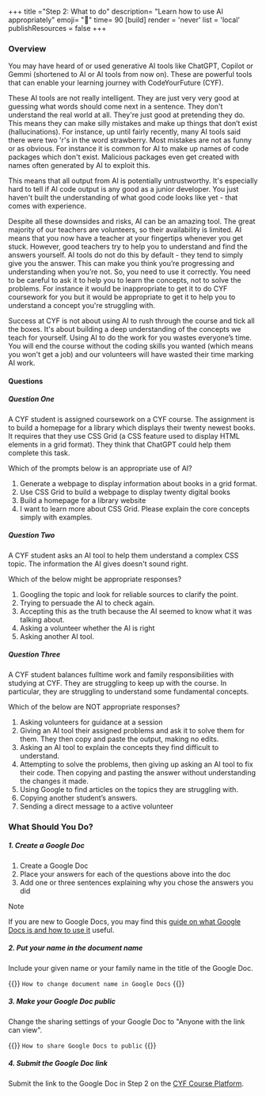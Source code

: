 +++
title ="Step 2: What to do"
description= "Learn how to use AI appropriately"
emoji= "🤖"
time= 90
[build]
  render = 'never'
  list = 'local'
  publishResources = false 
+++


### Overview

You may have heard of or used generative AI tools like ChatGPT, Copilot or Gemmi (shortened to AI or AI tools from now on). These are powerful tools that can enable your learning journey with CodeYourFuture (CYF). 

These AI tools are not really intelligent. They are just very very good at guessing what words should come next in a sentence. They don't understand the real world at all. They're just good at pretending they do. This means they can make silly mistakes and make up things that don’t exist (hallucinations). For instance, up until fairly recently, many AI tools said there were two 'r's in the word strawberry. Most mistakes are not as funny or as obvious. For instance it is common for AI to make up names of code packages which don't exist. Malicious packages even get created with names often generated by AI to exploit this.

This means that all output from AI is potentially untrustworthy. It's especially hard to tell if AI code output is any good as a junior developer. You just haven't built the understanding of what good code looks like yet - that comes with experience.

Despite all these downsides and risks, AI can be an amazing tool. The great majority of our teachers are volunteers, so their availability is limited. AI means that you now have a teacher at your fingertips whenever you get stuck. However, good teachers try to help you to understand and find the answers yourself. AI tools do not do this by default - they tend to simply give you the answer. This can make you think you’re progressing and understanding when you’re not. So, you need to use it correctly. You need to be careful to ask it to help you to learn the concepts, not to solve the problems. For instance it would be inappropriate to get it to do CYF coursework for you but it would be appropriate to get it to help you to understand a concept you're struggling with.

Success at CYF is not about using AI to rush through the course and tick all the boxes. It's about building a deep understanding of the concepts we teach for yourself. Using AI to do the work for you wastes everyone’s time. You will end the course without the coding skills you wanted (which means you won't get a job) and our volunteers will have wasted their time marking AI work.

#### Questions

##### Question One
A CYF student is assigned coursework on a CYF course. The assignment is to build a homepage for a library which displays their twenty newest books. It requires that they use CSS Grid (a CSS feature used to display HTML elements in a grid format). They think that ChatGPT could help them complete this task. 

Which of the prompts below is an appropriate use of AI? 

1. Generate a webpage to display information about books in a grid format.
2. Use CSS Grid to build a webpage to display twenty digital books
3. Build a homepage for a library website 
4. I want to learn more about CSS Grid. Please explain the core concepts simply with examples.

##### Question Two
A CYF student asks an AI tool to help them understand a complex CSS topic. The information the AI gives doesn't sound right. 

Which of the below might be appropriate responses? 

1. Googling the topic and look for reliable sources to clarify the point.
2. Trying to persuade the AI to check again.
3. Accepting this as the truth because the AI seemed to know what it was talking about.
4. Asking a volunteer whether the AI is right
5. Asking another AI tool. 

##### Question Three
A CYF student balances fulltime work and family responsibilities with studying at CYF. They are struggling to keep up with the course. In particular, they are struggling to understand some fundamental concepts. 

Which of the below are NOT appropriate responses? 

1. Asking volunteers for guidance at a session
2. Giving an AI tool their assigned problems and ask it to solve them for them. They then copy and paste the output, making no edits.
3. Asking an AI tool to explain the concepts they find difficult to understand.
4. Attempting to solve the problems, then giving up asking an AI tool to fix their code. Then copying and pasting the answer without understanding the changes it made.
5. Using Google to find articles on the topics they are struggling with. 
6. Copying another student’s answers.
7. Sending a direct message to a active volunteer

### What Should You Do?

##### 1. Create a Google Doc
1. Create a Google Doc
2. Place your answers for each of the questions above into the doc
3. Add one or three sentences explaining why you chose the answers you did

> [!NOTE]
> If you are new to Google Docs, you may find this [guide on what Google Docs is and how to use it](https://support.google.com/docs/answer/7068618?hl=en-GB&co=GENIE.Platform%3DDesktop) useful.

##### 2. Put your name in the document name 

Include your given name or your family name in the title of the Google Doc.

{{<note type="tip" title="Search the Web">}}
`How to change document name in Google Docs`
{{</note>}}

##### 3. Make your Google Doc public

Change the sharing settings of your Google Doc to "Anyone with the link can view".

{{<note type="tip" title="Search the Web">}}
`How to share Google Docs to public`
{{</note>}}

##### 4. Submit the Google Doc link

Submit the link to the Google Doc in Step 2 on the [CYF Course Platform](https://application-process.codeyourfuture.io/).